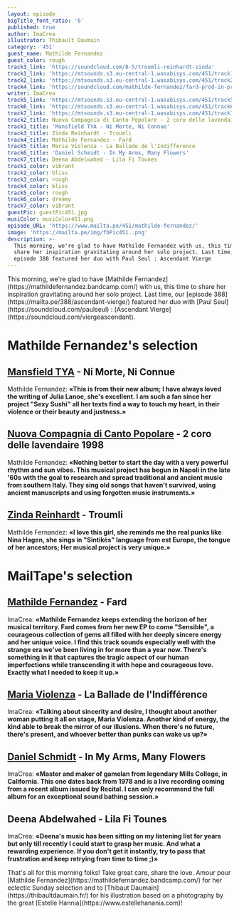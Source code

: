 ```yaml
---
layout: episode
bigTitle_font_ratio: '6'
published: true
author: ImaCrea
illustrator: Thibault Daumain
category: '451'
guest_name: Mathilde Fernandez
guest_color: rough
track3_link: 'https://soundcloud.com/8-5/troumli-reinhardt-zinda'
track1_link: 'https://mtsounds.s3.eu-central-1.wasabisys.com/451/track1.mp3'
track2_link: 'https://mtsounds.s3.eu-central-1.wasabisys.com/451/track2.mp3'
track4_link: 'https://soundcloud.com/mathilde-fernandez/fard-prod-in-progress'
writer: ImaCrea
track5_link: 'https://mtsounds.s3.eu-central-1.wasabisys.com/451/track5.mp3'
track6_link: 'https://mtsounds.s3.eu-central-1.wasabisys.com/451/track6.mp3'
track7_link: 'https://mtsounds.s3.eu-central-1.wasabisys.com/451/track7.mp3'
track2_title: Nuova Compagnia di Canto Popolare - 2 coro delle lavendaire 1998
track1_title: 'Mansfield TYA - Ni Morte, Ni Connue'
track3_title: Zinda Reinhardt - Troumli
track4_title: Mathilde Fernandez - Fard
track5_title: Maria Violenza - La Ballade de l'Indifférence
track6_title: 'Daniel Schmidt - In My Arms, Many Flowers'
track7_title: Deena Abdelwahed - Lila Fi Tounes
track1_color: vibrant
track2_color: bliss
track3_color: rough
track4_color: bliss
track5_color: rough
track6_color: dreamy
track7_color: vibrant
guestPic: guestPic451.jpg
musiColor: musiColor451.png
episode_URL: 'https://www.mailta.pe/451/mathilde-fernandez/'
image: 'https://mailta.pe/img/fbPic451..png'
description: >-
  This morning, we're glad to have Mathilde Fernandez with us, this time to
  share her inspiration gravitating around her solo project. Last time, our
  episode 388 featured her duo with Paul Seul : Ascendant Vierge
---
```

<p id="introduction">This morning, we're glad to have [Mathilde Fernandez](https://mathildefernandez.bandcamp.com/) with us, this time to share her inspiration gravitating around her solo project. Last time, our [episode 388](https://mailta.pe/388/ascendant-vierge/) featured her duo with [Paul Seul](https://soundcloud.com/paulseul) : [Ascendant Vierge](https://soundcloud.com/viergeascendant).</p>


# Mathilde Fernandez's selection

## [Mansfield TYA](https://www.instagram.com/chaama_z/) - Ni Morte, Ni Connue
Mathilde Fernandez: **«**This is from their new album; I have always loved the writing of Julia Lanoe, she's excellent. I am such a fan since her project "Sexy Sushi" all her texts find a way to touch my heart, in their violence or their beauty and justness.**»**


## [Nuova Compagnia di Canto Popolare](http://www.nccp.it/) - 2 coro delle lavendaire 1998
Mathilde Fernandez: **«**Nothing better to start the day with a very powerful rhythm and sun vibes. This musical project has begun in Napoli in the late '60s with the goal to research and spread traditional and ancient music from southern Italy. They sing old songs that haven't survived, using ancient manuscripts and using forgotten music instruments.**»**

## [Zinda Reinhardt](https://zindareinhardt.bandcamp.com/) - Troumli
Mathilde Fernandez: **«**I love this girl, she reminds me the real punks like Nina Hagen, she sings in "Sintikès" language from est Europe, the tongue of her ancestors; Her musical project is very unique.**»**

# MailTape's selection

## [Mathilde Fernandez](https://mathildefernandez.bandcamp.com/) - Fard
ImaCrea: **«**Mathilde Fernandez keeps extending the horizon of her musical territory. Fard comes from her new EP to come "Sensible", a courageous collection of gems all filled with her deeply sincere energy and her unique voice. I find this track sounds especially well with the strange era we've been living in for more than a year now. There's something in it that captures the tragic aspect of our human imperfections while transcending it with hope and courageous love. Exactly what I needed to keep it up.**»**

## [Maria Violenza](https://kakakidsrecords.bandcamp.com/album/scirocco) - La Ballade de l'Indifférence
ImaCrea: **«**Talking about sincerity and desire, I thought about another woman putting it all on stage, Maria Violenza. Another kind of energy, the kind able to break the mirror of our illusions. When there's no future, there's present, and whoever better than punks can wake us up?**»**

## [Daniel Schmidt](https://recitalprogram.bandcamp.com/album/in-my-arms-many-flowers) - In My Arms, Many Flowers
ImaCrea: **«**Master and maker of gamelan from legendary Mills College, in California. This one dates back from 1978 and is a live recording coming from a recent album issued by Recital. I can only recommend the full album for an exceptional sound bathing session.**»**

## Deena Abdelwahed - Lila Fi Tounes
ImaCrea: **«**Deena's music has been sitting on my listening list for years but only till recently I could start to grasp her music. And what a rewarding experience. If you don't get it instantly, try to pass that frustration and keep retrying from time to time ;)**»**

<p id="outroduction">That's all for this morning folks! Take great care, share the love. Amour pour [Mathilde Fernandez](https://mathildefernandez.bandcamp.com/) for her eclectic Sunday selection and to [Thibaut Daumain](https://thibaultdaumain.fr/) for his illustration based on a photography by the great [Estelle Hannia](https://www.estellehanania.com)!</p>
